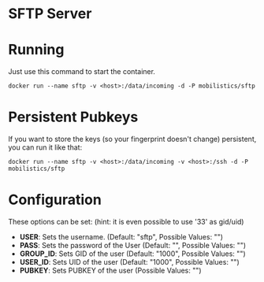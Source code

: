 # SFTP Server

# Running

Just use this command to start the container.

`docker run --name sftp -v <host>:/data/incoming -d -P mobilistics/sftp`

# Persistent Pubkeys

If you want to store the keys (so your fingerprint doesn't change) persistent, you can run it like that:

`docker run --name sftp -v <host>:/data/incoming -v <host>:/ssh -d -P mobilistics/sftp`

# Configuration

These options can be set: (hint: it is even possible to use '33' as gid/uid)

- **USER**: Sets the username. (Default: "sftp", Possible Values: "<string>")
- **PASS**: Sets the password of the User (Default: "", Possible Values: "<string>")
- **GROUP_ID**: Sets GID of the user (Default: "1000", Possible Values: "<integer>")
- **USER_ID**: Sets UID of the user (Default: "1000", Possible Values: "<integer>")
- **PUBKEY**: Sets PUBKEY of the user (Possible Values: "<string>")
